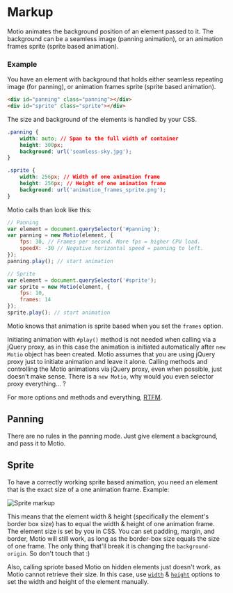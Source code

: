 # Markup

Motio animates the background position of an element passed to it. The background can be a seamless image (panning animation), or an animation frames sprite (sprite based animation).

### Example

You have an element with background that holds either seamless repeating image (for panning), or animation frames sprite (sprite based animation).

```html
<div id="panning" class="panning"></div>
<div id="sprite" class="sprite"></div>
```

The size and background of the elements is handled by your CSS.

```css
.panning {
	width: auto; // Span to the full width of container
	height: 300px;
	background: url('seamless-sky.jpg');
}

.sprite {
	width: 256px; // Width of one animation frame
	height: 256px; // Height of one animation frame
	background: url('animation_frames_sprite.png');
}
```

Motio calls than look like this:

```js
// Panning
var element = document.querySelector('#panning');
var panning = new Motio(element, {
	fps: 30, // Frames per second. More fps = higher CPU load.
	speedX: -30 // Negative horizontal speed = panning to left.
});
panning.play(); // start animation

// Sprite
var element = document.querySelector('#sprite');
var sprite = new Motio(element, {
	fps: 10,
	frames: 14
});
sprite.play(); // start animation
```

Motio knows that animation is sprite based when you set the `frames` option.

Initiating animation with `#play()` method is not needed when calling via a jQuery proxy, as in this case the animation is initiated automatically after `new Motio` object has been created. Motio assumes that you are using jQuery proxy just to initiate animation and leave it alone. Calling methods and controlling the Motio animations via jQuery proxy, even when possible, just doesn't make sense. There is a `new Motio`, why would you even selector proxy everything... ?

For more options and methods and everything, [RTFM](README.md).

## Panning

There are no rules in the panning mode. Just give element a background, and pass it to Motio.

## Sprite

To have a correctly working sprite based animation, you need an element that is the exact size of a one animation frame. Example:

![Sprite markup](http://i.imgur.com/Sazfe0Q.png)

This means that the element width & height (specifically the element's border box size) has to equal the width & height of one animation frame. The element size is set by you in CSS. You can set padding, margin, and border, Motio will still work, as long as the border-box size equals the size of one frame. The only thing that'll break it is changing the `background-origin`. So don't touch that :)

Also, calling spriote based Motio on hidden elements just doesn't work, as Motio cannot retrieve their size. In this case, use [`width`](Options.md#width) & [`height`](Options.md#height) options to set the width and height of the element manually.
